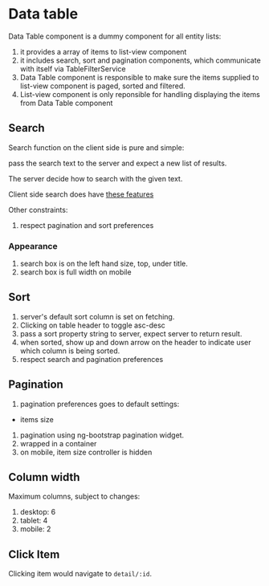# Data table

Data Table component is a dummy component for all entity lists:
1. it provides a array of items to list-view component
1. it includes search, sort and pagination components, which communicate with itself via TableFilterService
1. Data Table component is responsible to make sure the items supplied to list-view component is paged, sorted and filtered.
1. List-view component is only reponsible for handling displaying the items from Data Table component

## Search

Search function on the client side is pure and simple: 

pass the search text to the server and expect a new list of results.

The server decide how to search with the given text.

Client side search does have [these features](../form/search/search.md)

Other constraints:
1. respect pagination and sort preferences

### Appearance

1. search box is on the left hand size, top, under title.
1. search box is full width on mobile
 
## Sort
1. server's default sort column is set on fetching.
1. Clicking on table header to toggle asc-desc
1. pass a sort property string to server, expect server to return result.
1. when sorted, show up and down arrow on the header to indicate user which column is being sorted. 
1. respect search and pagination preferences

## Pagination

1. pagination preferences goes to default settings: 
  * items size
1. pagination using ng-bootstrap pagination widget.
1. wrapped in a container
1. on mobile, item size controller is hidden


## Column width

Maximum columns, subject to changes:
1. desktop: 6
1. tablet: 4
1. mobile: 2

## Click Item

Clicking item would navigate to `detail/:id`.
